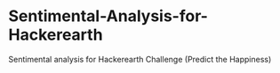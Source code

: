 # Sentimental-Analysis-for-Hackerearth
Sentimental analysis for Hackerearth Challenge (Predict the Happiness)
